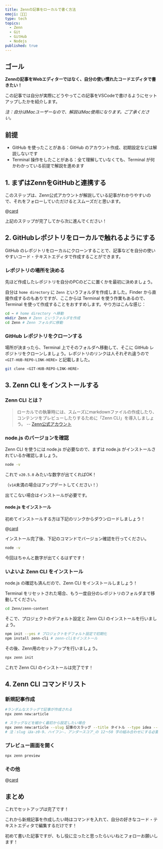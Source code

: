 ```yaml
---
title: Zennの記事をローカルで書く方法
emoji: 👩🏻‍💻
type: tech
topics:
  - Zenn
  - Git
  - GitHub
  - Nodejs
published: true
---
```

## ゴール

**Zennの記事をWebエディターではなく、自分の使い慣れたコードエディタで書きたい！**

この記事では自分が実際にどうやってこの記事をVSCodeで書けるようにセットアップしたかを紹介します。

*注：自分はMacユーザーなので、解説はMac使用になります。ご了承ください。*

## 前提

- GitHub を使ったことがある：GitHub のアカウント作成、初期設定などは解説しないです
- Terminal 操作をしたことがある：全て理解していなくても、Terminal が何かわかっている前提で解説を進めます

## 1. まずはZennをGitHubと連携する

このステップは、Zenn公式アカウントが解説している記事がわかりやすいので、それをフォローしていただけるとスムーズだと思います。

@[card](https://zenn.dev/zenn/articles/connect-to-github)

上記のステップが完了してから次に進んでください！

## 2. GitHubレポジトリをローカルで触れるようにする

GitHub のレポジトリをローカルにクローンすることで、記事などを自分の使いやすいコード・テキストエディタで作成することができます。

### レポジトリの場所を決める

先ほど作成したレポジトリを自分のPCのどこに置くかを最初に決めましょう。

自分は `home directory` に `Zenn` というフォルダを作成しました。Finder から直接作成するのもありですが、ここからは Terminal を使う作業もあるので、Terminal を使って作成することをおすすめします。やり方はこんな感じ：

```bash
cd ~ # home directory へ移動
mkdir Zenn # Zenn というフォルダを作成
cd Zenn # Zenn フォルダに移動
```

### GitHub レポジトリをクローンする

場所が決まったら、Terminal 上でそのフォルダへ移動して、そこに GitHub レポジトリをクローンしましょう。レポジトリのリンクは人それぞれ違うので `<GIT-HUB-REPO-LINK-HERE>` と記載しました。

```bash
git clone <GIT-HUB-REPO-LINK-HERE>
```

## 3. Zenn CLI をインストールする

### Zenn CLI とは？

> ローカルでの執筆時には、スムーズにmarkdownファイルの作成したり、コンテンツをプレビューしたりするために「Zenn CLI」を導入しましょう。
> -- [Zenn公式アカウント](https://zenn.dev/zenn/articles/install-zenn-cli)

### node.js のバージョンを確認

Zenn CLI を使うには node.js が必要なので、まずは node.js がインストールされているか確認しましょう。

```bash
node -v
```

これで `v20.5.0` みたいな数字が出てくればOK！

（`v14`未満の場合はアップデートしてください！）

出てこない場合はインストールが必要です。
#### node.js をインストール

初めてインストールする方は下記のリンクからダウンロードしましょう！

@[card](https://nodejs.org/en/)


インストール完了後、下記のコマンドでバージョン確認を行ってください。

```bash
node -v
```

今回はちゃんと数字が出てくるはずです！

### いよいよ Zenn CLI をインストール

node.js の確認も済んだので、Zenn CLI をインストールしましょう！

Terminal をリセットされた場合、もう一度自分のレポジトリのフォルダまで移動してください。

```bash
cd Zenn/zenn-content
```

そこで、プロジェクトのデフォルト設定と Zenn CLI のインストールを行いましょう。

```bash
npm init --yes # プロジェクトをデフォルト設定で初期化
npm install zenn-cli # zenn-cliをインストール
```

その後、Zenn用のセットアップを行いましょう。

```bash
npx zenn init
```

これで Zenn CLI のインストールは完了です！

## 4. Zenn CLI コマンドリスト

### 新規記事作成
```bash
#ランダムなスラッグで記事が作成される
npx zenn new:article

# スラッグなどを細かく最初から設定したい場合
npx zenn new:article --slug 記事のスラッグ --title タイトル --type idea --emoji ✨
# 注：slug はa-z0-9、ハイフン-、アンダースコア_の 12〜50 字の組み合わせにする必要があります
```

### プレビュー画面を開く

```bash
npx zenn preview
```

### その他

@[card](https://zenn.dev/zenn/articles/zenn-cli-guide)

## まとめ

これでセットアップは完了です！

これから新規記事を作成したい時はコマンドを入れて、自分の好きなコード・テキストエディタで編集するだけです！

初めて書いた記事ですが、もし役に立ったと思ったらいいねとフォローお願いします！